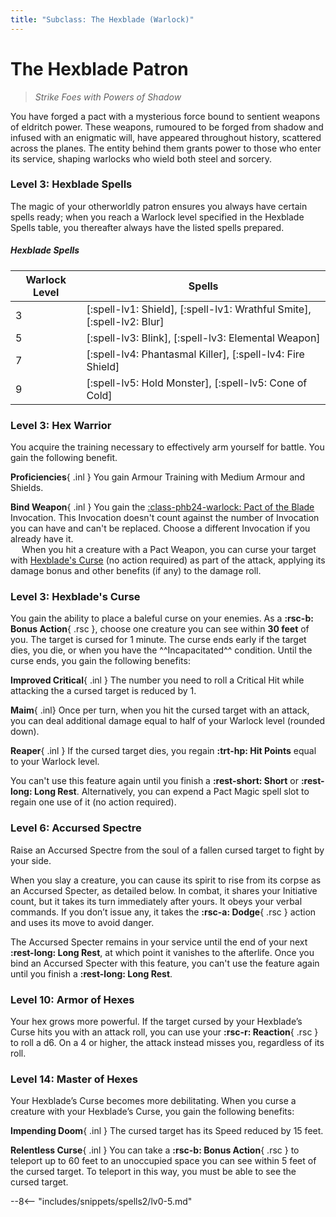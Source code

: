 ```yaml
---
title: "Subclass: The Hexblade (Warlock)"
---
```


<p style="display:none">
Strike Foes with Powers of Shadow
</p>

# The Hexblade Patron

> *Strike Foes with Powers of Shadow*

You have forged a pact with a mysterious force bound to sentient weapons of eldritch power. These weapons, rumoured to be forged from shadow and infused with an enigmatic will, have appeared throughout history, scattered across the planes. The entity behind them grants power to those who enter its service, shaping warlocks who wield both steel and sorcery.

### Level 3: Hexblade Spells

The magic of your otherworldly patron ensures you always have certain spells ready; when you reach a Warlock level specified in the Hexblade Spells table, you thereafter always have the listed spells prepared.

##### Hexblade Spells

| Warlock Level | Spells |
|---|---|
| 3 | [:spell-lv1: Shield], [:spell-lv1: Wrathful Smite], [:spell-lv2: Blur] |
| 5 | [:spell-lv3: Blink], [:spell-lv3: Elemental Weapon] |
| 7 | [:spell-lv4: Phantasmal Killer], [:spell-lv4: Fire Shield] |
| 9 | [:spell-lv5: Hold Monster], [:spell-lv5: Cone of Cold] |

### Level 3: Hex Warrior

You acquire the training necessary to effectively arm yourself for battle. You gain the following benefit.

**Proficiencies**{ .inl } You gain Armour Training with Medium Armour and Shields.

**Bind Weapon**{ .inl } You gain the [:class-phb24-warlock: Pact of the Blade](../../option/class-options/warlock-invocations/phb24.md#pact-of-the-blade) Invocation. This Invocation doesn't count against the number of Invocation you can have and can't be replaced. Choose a different Invocation if you already have it.  
&emsp; When you hit a creature with a Pact Weapon, you can curse your target with [Hexblade's Curse](#level-3-hexblades-curse) (no action required) as part of the attack, applying its damage bonus and other benefits (if any) to the damage roll.

### Level 3: Hexblade's Curse

You gain the ability to place a baleful curse on your enemies. As a **:rsc-b: Bonus Action**{ .rsc }, choose one creature you can see within **30 feet** of you. The target is cursed for 1 minute. The curse ends early if the target dies, you die, or when you have the ^^Incapacitated^^ condition. Until the curse ends, you gain the following benefits:

**Improved Critical**{ .inl } The number you need to roll a Critical Hit while attacking the a cursed target is reduced by 1.

**Maim**{ .inl} Once per turn, when you hit the cursed target with an attack, you can deal additional damage equal to half of your Warlock level (rounded down).

**Reaper**{ .inl } If the cursed target dies, you regain **:trt-hp: Hit Points** equal to your Warlock level.

You can't use this feature again until you finish a **:rest-short: Short** or **:rest-long: Long Rest**. Alternatively, you can expend a Pact Magic spell slot to regain one use of it (no action required).

### Level 6: Accursed Spectre

Raise an Accursed Spectre from the soul of a fallen cursed target to fight by your side.

When you slay a creature, you can cause its spirit to rise from its corpse as an Accursed Specter, as detailed below. In combat, it shares your Initiative count, but it takes its turn immediately after yours. It obeys your verbal commands. If you don’t issue any, it takes the **:rsc-a: Dodge**{ .rsc } action and uses its move to avoid danger.

The Accursed Specter remains in your service until the end of your next **:rest-long: Long Rest**, at which point it vanishes to the afterlife. Once you bind an Accursed Specter with this feature, you can't use the feature again until you finish a **:rest-long: Long Rest**.

### Level 10: Armor of Hexes

Your hex grows more powerful. If the target cursed by your Hexblade’s Curse hits you with an attack roll, you can use your **:rsc-r: Reaction**{ .rsc } to roll a d6. On a 4 or higher, the attack instead misses you, regardless of its roll.

### Level 14: Master of Hexes

Your Hexblade’s Curse becomes more debilitating. When you curse a creature with your Hexblade’s Curse, you gain the following benefits:

**Impending Doom**{ .inl }  The cursed target has its Speed reduced by 15 feet.

**Relentless Curse**{ .inl } You can take a **:rsc-b: Bonus Action**{ .rsc } to teleport up to 60 feet to an unoccupied space you can see within 5 feet of the cursed target. To teleport in this way, you must be able to see the cursed target.


--8<-- "includes/snippets/spells2/lv0-5.md"